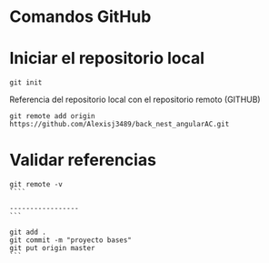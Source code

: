 # Comandos GitHub

# Iniciar el repositorio local 

```
git init 
```


Referencia del repositorio local con el repositorio remoto (GITHUB)
````
git remote add origin 
https://github.com/Alexisj3489/back_nest_angularAC.git
````
# Validar referencias 
`````
git remote -v
````

-----------------
```

git add .
git commit -m "proyecto bases"
git put origin master
```
